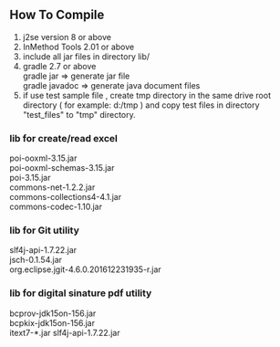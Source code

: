 ## How To Compile    

1. j2se version 8 or above    
2. InMethod Tools 2.01 or above    
3. include all jar files in directory lib/     
4. gradle 2.7 or above    
   gradle jar => generate jar file    
   gradle javadoc => generate java document files    
5. if use test sample file , create tmp directory in the same drive root directory ( for example:  d:/tmp ) 
   and copy test files  in directory "test_files" to "tmp" directory.
   
### lib for create/read excel
   poi-ooxml-3.15.jar    
   poi-ooxml-schemas-3.15.jar   
   poi-3.15.jar    
   commons-net-1.2.2.jar    
   commons-collections4-4.1.jar    
   commons-codec-1.10.jar    
        
### lib for Git utility
   slf4j-api-1.7.22.jar    
   jsch-0.1.54.jar    
   org.eclipse.jgit-4.6.0.201612231935-r.jar    
        
### lib for digital sinature pdf utility
   bcprov-jdk15on-156.jar  
   bcpkix-jdk15on-156.jar      
   itext7-*.jar
   slf4j-api-1.7.22.jar 
   
       
        